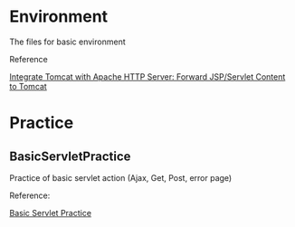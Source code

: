 # Environment

The files for basic environment

Reference

[Integrate Tomcat with Apache HTTP Server: Forward JSP/Servlet Content to Tomcat](http://ben-bai.blogspot.com/2012/01/integrate-tomcat-with-apache-http.html)

# Practice
## BasicServletPractice

Practice of basic servlet action (Ajax, Get, Post, error page)

Reference:

[Basic Servlet Practice](http://ben-bai.blogspot.com/2012/01/basic-servlet-practice.html)